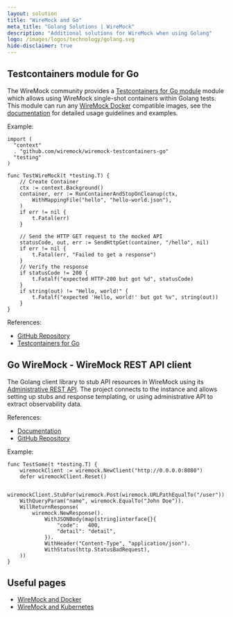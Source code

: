 ```yaml
---
layout: solution
title: "WireMock and Go"
meta_title: "Golang Solutions | WireMock"
description: "Additional solutions for WireMock when using Golang"
logo: /images/logos/technology/golang.svg
hide-disclaimer: true
---
```


## Testcontainers module for Go

The WireMock community provides a [Testcontainers for Go module](https://github.com/wiremock/wiremock-testcontainers-go) module
which allows using WireMock single-shot containers within Golang tests.
This module can run any [WireMock Docker](https://github.com/wiremock/wiremock-docker) compatible images,
see the [documentation](https://github.com/wiremock/wiremock-testcontainers-go) for detailed usage guidelines and examples.

Example:

```golang
import (
  "context"
  . "github.com/wiremock/wiremock-testcontainers-go"
  "testing"
)

func TestWireMock(t *testing.T) {
	// Create Container
	ctx := context.Background()
	container, err := RunContainerAndStopOnCleanup(ctx,
		WithMappingFile("hello", "hello-world.json"),
	)
	if err != nil {
		t.Fatal(err)
	}

	// Send the HTTP GET request to the mocked API
	statusCode, out, err := SendHttpGet(container, "/hello", nil)
	if err != nil {
		t.Fatal(err, "Failed to get a response")
	}
	// Verify the response
	if statusCode != 200 {
		t.Fatalf("expected HTTP-200 but got %d", statusCode)
	}
	if string(out) != "Hello, world!" {
		t.Fatalf("expected 'Hello, world!' but got %v", string(out))
	}
}
```

References:

- [GitHub Repository](https://github.com/wiremock/wiremock-testcontainers-go)
- [Testcontainers for Go](https://golang.testcontainers.org/)

## Go WireMock - WireMock REST API client

The Golang client library to stub API resources in WireMock using its [Administrative REST API](../../standalone/administration).
The project connects to the instance and allows setting up stubs and response templating, or using administrative API to extract observability data.

References:

- [Documentation](https://pkg.go.dev/github.com/wiremock/go-wiremock)
- [GitHub Repository](https://github.com/wiremock/go-wiremock)

Example:

```golang
func TestSome(t *testing.T) {
    wiremockClient := wiremock.NewClient("http://0.0.0.0:8080")
    defer wiremockClient.Reset()

    wiremockClient.StubFor(wiremock.Post(wiremock.URLPathEqualTo("/user")).
    WithQueryParam("name", wiremock.EqualTo("John Doe")).
    WillReturnResponse(
        wiremock.NewResponse().
            WithJSONBody(map[string]interface{}{
                "code":   400,
                "detail": "detail",
            }).
            WithHeader("Content-Type", "application/json").
            WithStatus(http.StatusBadRequest),
    ))
}
```

## Useful pages

- [WireMock and Docker](../docker)
- [WireMock and Kubernetes](../kubernetes)
